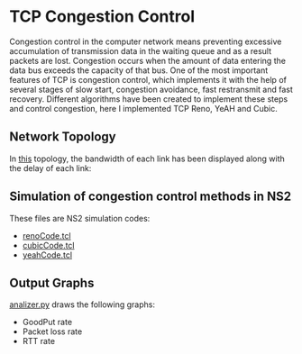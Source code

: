 # TCP Congestion Control
Congestion control in the computer network means preventing excessive accumulation of transmission data in the waiting queue and as a result packets are lost. Congestion occurs when the amount of data entering the data bus exceeds the capacity of that bus. One of the most important features of TCP is congestion control, which implements it with the help of several stages of slow start, congestion avoidance, fast restransmit and fast recovery.  Different algorithms have been created to implement these steps and control congestion, here I implemented TCP Reno, YeAH and Cubic.

## Network Topology
In [this](https://github.com/davoudifatemeh/TCP-Congestion-Control/blob/main/Topology.jpg) topology, the bandwidth of each link has been displayed along with the delay of each link:

## Simulation of congestion control methods in NS2
These files are NS2 simulation codes:
* [renoCode.tcl](https://github.com/davoudifatemeh/TCP-Congestion-Control/blob/main/renoCode.tcl)
* [cubicCode.tcl](https://github.com/davoudifatemeh/TCP-Congestion-Control/blob/main/cubicCode.tcl)
* [yeahCode.tcl](https://github.com/davoudifatemeh/TCP-Congestion-Control/blob/main/yeahCode.tcl)

## Output Graphs
[analizer.py](https://github.com/davoudifatemeh/TCP-Congestion-Control/blob/main/analizer.py) draws the following graphs:
* GoodPut rate
* Packet loss rate
* RTT rate
